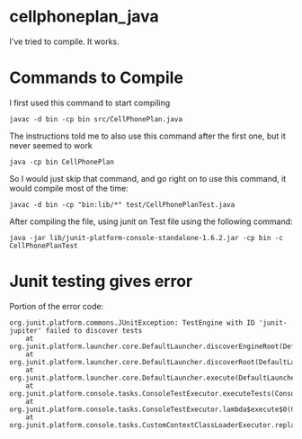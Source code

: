 # cellphoneplan_java

I've tried to compile. It works.

# Commands to Compile 

I first used this command to start compiling
```
javac -d bin -cp bin src/CellPhonePlan.java
```

The instructions told me to also use this command after the first one, but it never seemed to work

```
java -cp bin CellPhonePlan
```

So I would just skip that command, and go right on to use this command, it would compile most of the time:

```
javac -d bin -cp "bin:lib/*" test/CellPhonePlanTest.java
``` 

After compiling the file, using junit on Test file using the following command:

```
java -jar lib/junit-platform-console-standalone-1.6.2.jar -cp bin -c CellPhonePlanTest
```

# Junit testing gives error
Portion of the error code:

```
org.junit.platform.commons.JUnitException: TestEngine with ID 'junit-jupiter' failed to discover tests
	at org.junit.platform.launcher.core.DefaultLauncher.discoverEngineRoot(DefaultLauncher.java:189)
	at org.junit.platform.launcher.core.DefaultLauncher.discoverRoot(DefaultLauncher.java:168)
	at org.junit.platform.launcher.core.DefaultLauncher.execute(DefaultLauncher.java:132)
	at org.junit.platform.console.tasks.ConsoleTestExecutor.executeTests(ConsoleTestExecutor.java:66)
	at org.junit.platform.console.tasks.ConsoleTestExecutor.lambda$execute$0(ConsoleTestExecutor.java:58)
	at org.junit.platform.console.tasks.CustomContextClassLoaderExecutor.replaceThreadContextClassLoaderAndInvoke(CustomContextClassLoaderExecutor.java:41)

```


